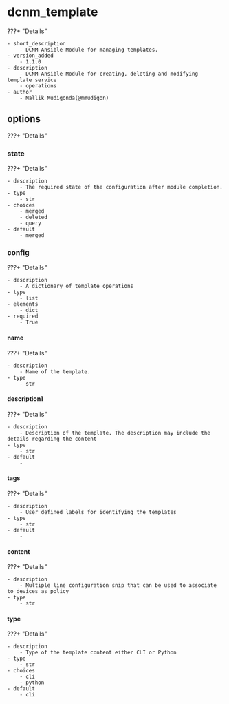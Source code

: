 # dcnm_template

???+ "Details"

    - short_description
        - DCNM Ansible Module for managing templates.
    - version_added
        - 1.1.0
    - description
        - DCNM Ansible Module for creating, deleting and modifying template service 
        - operations
    - author
        - Mallik Mudigonda(@mmudigon)


## options

???+ "Details"


### state

???+ "Details"

    - description
        - The required state of the configuration after module completion.
    - type
        - str
    - choices
        - merged
        - deleted
        - query
    - default
        - merged

### config

???+ "Details"

    - description
        - A dictionary of template operations
    - type
        - list
    - elements
        - dict
    - required
        - True

#### name

???+ "Details"

    - description
        - Name of the template.
    - type
        - str

#### description1

???+ "Details"

    - description
        - Description of the template. The description may include the details regarding the content
    - type
        - str
    - default
        - 

#### tags

???+ "Details"

    - description
        - User defined labels for identifying the templates
    - type
        - str
    - default
        - 

#### content

???+ "Details"

    - description
        - Multiple line configuration snip that can be used to associate to devices as policy
    - type
        - str

#### type

???+ "Details"

    - description
        - Type of the template content either CLI or Python
    - type
        - str
    - choices
        - cli
        - python
    - default
        - cli

